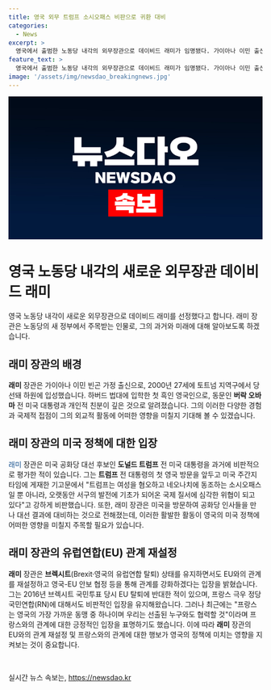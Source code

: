 ```yaml
---
title: 영국 외무 트럼프 소시오패스 비판으로 귀환 대비
categories:
  - News
excerpt: >
  영국에서 출범한 노동당 내각의 외무장관으로 데이비드 래미가 임명됐다. 가이아나 이민 출신인 그는 미국과의 연결고리가 강하며, 트럼프 전 대통령에 대한 비판적 입장을 밝힌 적이 있다. 영국의 새 정부는 EU와의 관계 재설정과 브렉시트 관련 안보 협정 등을 모색한다. 래미 장관은 프랑스 극우 정당 국민연합에 대해 비판적 입장을 취하면서도 프랑스와의 협력을 강조했다. (사진=)
feature_text: >
  영국에서 출범한 노동당 내각의 외무장관으로 데이비드 래미가 임명됐다. 가이아나 이민 출신인 그는 미국과의 연결고리가 강하며, 트럼프 전 대통령에 대한 비판적 입장을 밝힌 적이 있다. 영국의 새 정부는 EU와의 관계 재설정과 브렉시트 관련 안보 협정 등을 모색한다. 래미 장관은 프랑스 극우 정당 국민연합에 대해 비판적 입장을 취하면서도 프랑스와의 협력을 강조했다. (사진=)
image: '/assets/img/newsdao_breakingnews.jpg'
---
```


<p><img src="/assets/img/newsdao_breakingnews.jpg" alt="cryptoinkorea 속보" /></p>

<h1>영국 노동당 내각의 새로운 외무장관 데이비드 래미</h1>

<p data-ke-size="size16">영국 노동당 내각이 새로운 외무장관으로 데이비드 래미를 선정했다고 합니다. 래미 장관은 노동당의 새 정부에서 주목받는 인물로, 그의 과거와 미래에 대해 알아보도록 하겠습니다.</p>

<h2 data-ke-size="size26">래미 장관의 배경</h2>

<p><b>래미</b> 장관은 가이아나 이민 빈곤 가정 출신으로, 2000년 27세에 토트넘 지역구에서 당선돼 하원에 입성했습니다. 하버드 법대에 입학한 첫 흑인 영국인으로, 동문인 <b>버락 오바마</b> 전 미국 대통령과 개인적 친분이 깊은 것으로 알려졌습니다. 그의 이러한 다양한 경험과 국제적 접점이 그의 외교적 활동에 어떠한 영향을 미칠지 기대해 볼 수 있겠습니다.</p>

<h2 data-ke-size="size26">래미 장관의 미국 정책에 대한 입장</h2>

<p><span style="color: #1a5490;">래미</span> 장관은 미국 공화당 대선 후보인 <b>도널드 트럼프</b> 전 미국 대통령을 과거에 비판적으로 평가한 적이 있습니다. 그는 <b>트럼프</b> 전 대통령의 첫 영국 방문을 앞두고 미국 주간지 타임에 게재한 기고문에서 "트럼프는 여성을 혐오하고 네오나치에 동조하는 소시오패스일 뿐 아니라, 오랫동안 서구의 발전에 기초가 되어온 국제 질서에 심각한 위협이 되고 있다"고 강하게 비판했습니다. 또한, 래미 장관은 미국을 방문하여 공화당 인사들을 만나 대선 결과에 대비하는 것으로 전해졌는데, 이러한 활발한 활동이 영국의 미국 정책에 어떠한 영향을 미칠지 주목할 필요가 있습니다.</p>

<h2 data-ke-size="size26">래미 장관의 유럽연합(EU) 관계 재설정</h2>

<p><b>래미</b> 장관은 <b>브렉시트</b>(Brexit·영국의 유럽연합 탈퇴) 상태를 유지하면서도 EU와의 관계를 재설정하고 영국-EU 안보 협정 등을 통해 관계를 강화하겠다는 입장을 밝혔습니다. 그는 2016년 브렉시트 국민투표 당시 EU 탈퇴에 반대한 적이 있으며, 프랑스 극우 정당 국민연합(RN)에 대해서도 비판적인 입장을 유지해왔습니다. 그러나 최근에는 "프랑스는 영국의 가장 가까운 동맹 중 하나이며 우리는 선출된 누구와도 협력할 것"이라며 프랑스와의 관계에 대한 긍정적인 입장을 표명하기도 했습니다. 이에 따라 <b>래미</b> 장관의 EU와의 관계 재설정 및 프랑스와의 관계에 대한 행보가 영국의 정책에 미치는 영향을 지켜보는 것이 중요합니다.</p>

<p data-ke-size="size16">&nbsp;</p>
실시간 뉴스 속보는, <a href="https://newsdao.kr" rel="dofollow">https://newsdao.kr</a>


